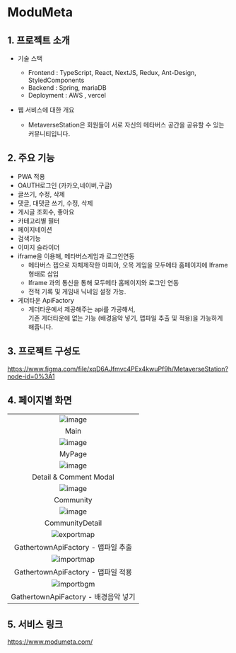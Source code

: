 # ModuMeta

## 1. 프로젝트 소개
- 기술 스택 
  - Frontend : TypeScript, React, NextJS, Redux, Ant-Design, StyledComponents
  - Backend : Spring, mariaDB
  - Deployment : AWS , vercel
 
- 웹 서비스에 대한 개요
  - MetaverseStation은 회원들이 서로 자신의 메타버스 공간을 공유할 수 있는 커뮤니티입니다.


## 2. 주요 기능
- PWA 적용
- OAUTH로그인 (카카오,네이버,구글)
- 글쓰기, 수정, 삭제 
- 댓글, 대댓글 쓰기, 수정, 삭제
- 게시글 조회수, 좋아요
- 카테고리별 필터
- 페이지네이션
- 검색기능
- 이미지 슬라이더
- iframe을 이용해, 메타버스게임과 로그인연동
  - 메타버스 젭으로 자체제작한 마피아, 오목 게임을 모두메타 홈페이지에 Iframe형태로 삽입
  - Iframe 과의 통신을 통해 모두메타 홈페이지와 로그인 연동
  - 전적 기록 및 게임내 닉네임 설정 가능.
- 게더타운 ApiFactory
  - 게더타운에서 제공해주는 api를 가공해서,<br/>
    기존 게더타운에 없는 기능 (배경음악 넣기, 맵파일 추출 및 적용)을 가능하게 해줍니다.
  

## 3. 프로젝트 구성도
https://www.figma.com/file/xqD6AJfmvc4PEx4kwuPf9h/MetaverseStation?node-id=0%3A1

## 4. 페이지별 화면 


| |
:------------------------------------------------------------------------------------------------------------------------------: |
| ![image](https://user-images.githubusercontent.com/86244477/163527641-d5680c33-f7b0-4a7e-aad2-f1dfa6777bc0.png)|
| Main |
| ![image](https://user-images.githubusercontent.com/86244477/163516268-da5eda60-4c6b-4e09-8d4e-2ec99592779e.png)|
| MyPage |
| ![image](https://user-images.githubusercontent.com/86244477/163516315-1fd0a1a7-f878-41eb-934c-fc4b6fb9f9f3.png) |
| Detail & Comment Modal |
|![image](https://user-images.githubusercontent.com/86244477/163516357-17d295db-19eb-4e2e-a84a-1fb7dc704d20.png)|
| Community |
| ![image](https://user-images.githubusercontent.com/86244477/163516398-a95d7465-668d-49d8-9b6d-ecd162ee2abd.png) |
| CommunityDetail |
| ![exportmap](https://user-images.githubusercontent.com/86244477/163701512-fcdcf1e1-5052-4e73-92a8-c91dd44869e0.gif) |
| GathertownApiFactory - 맵파일 추출 |
| ![importmap](https://user-images.githubusercontent.com/86244477/163701525-528deb44-5dd0-4fd3-9875-76ec502fe086.gif) |
| GathertownApiFactory - 맵파일 적용 |
| ![importbgm](https://user-images.githubusercontent.com/86244477/163701544-85ca09af-e7c2-4bbc-9638-caae23d14baf.gif) |
| GathertownApiFactory - 배경음악 넣기 |


## 5. 서비스 링크
https://www.modumeta.com/

